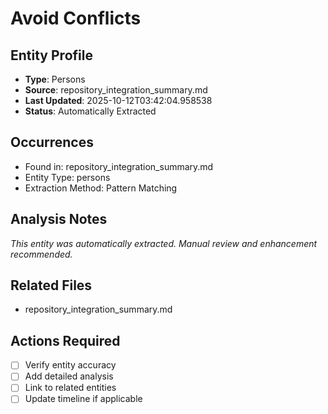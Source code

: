 # Avoid Conflicts

## Entity Profile
- **Type**: Persons
- **Source**: repository_integration_summary.md
- **Last Updated**: 2025-10-12T03:42:04.958538
- **Status**: Automatically Extracted

## Occurrences
- Found in: repository_integration_summary.md
- Entity Type: persons
- Extraction Method: Pattern Matching

## Analysis Notes
*This entity was automatically extracted. Manual review and enhancement recommended.*

## Related Files
- repository_integration_summary.md

## Actions Required
- [ ] Verify entity accuracy
- [ ] Add detailed analysis
- [ ] Link to related entities
- [ ] Update timeline if applicable
